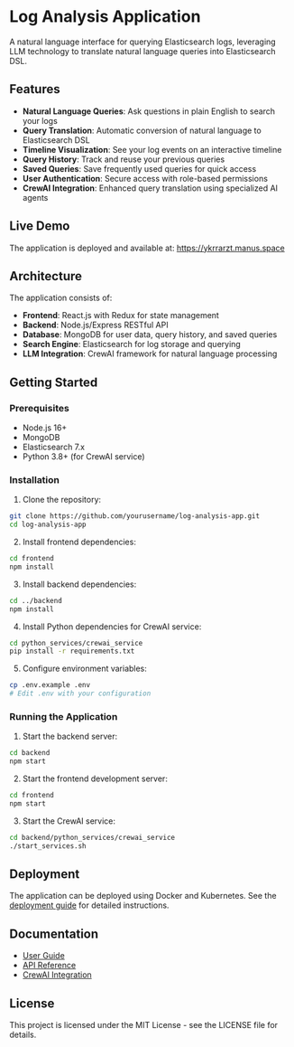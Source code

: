 # Log Analysis Application

A natural language interface for querying Elasticsearch logs, leveraging LLM technology to translate natural language queries into Elasticsearch DSL.

## Features

- **Natural Language Queries**: Ask questions in plain English to search your logs
- **Query Translation**: Automatic conversion of natural language to Elasticsearch DSL
- **Timeline Visualization**: See your log events on an interactive timeline
- **Query History**: Track and reuse your previous queries
- **Saved Queries**: Save frequently used queries for quick access
- **User Authentication**: Secure access with role-based permissions
- **CrewAI Integration**: Enhanced query translation using specialized AI agents

## Live Demo

The application is deployed and available at:
https://ykrrarzt.manus.space

## Architecture

The application consists of:

- **Frontend**: React.js with Redux for state management
- **Backend**: Node.js/Express RESTful API
- **Database**: MongoDB for user data, query history, and saved queries
- **Search Engine**: Elasticsearch for log storage and querying
- **LLM Integration**: CrewAI framework for natural language processing

## Getting Started

### Prerequisites

- Node.js 16+
- MongoDB
- Elasticsearch 7.x
- Python 3.8+ (for CrewAI service)

### Installation

1. Clone the repository:
```bash
git clone https://github.com/yourusername/log-analysis-app.git
cd log-analysis-app
```

2. Install frontend dependencies:
```bash
cd frontend
npm install
```

3. Install backend dependencies:
```bash
cd ../backend
npm install
```

4. Install Python dependencies for CrewAI service:
```bash
cd python_services/crewai_service
pip install -r requirements.txt
```

5. Configure environment variables:
```bash
cp .env.example .env
# Edit .env with your configuration
```

### Running the Application

1. Start the backend server:
```bash
cd backend
npm start
```

2. Start the frontend development server:
```bash
cd frontend
npm start
```

3. Start the CrewAI service:
```bash
cd backend/python_services/crewai_service
./start_services.sh
```

## Deployment

The application can be deployed using Docker and Kubernetes. See the [deployment guide](docs/deployment-guide.md) for detailed instructions.

## Documentation

- [User Guide](docs/user-guide.md)
- [API Reference](docs/api-reference.md)
- [CrewAI Integration](docs/crewai-integration.md)

## License

This project is licensed under the MIT License - see the LICENSE file for details.
